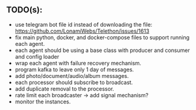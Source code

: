 ## TODO(s):
- use telegram bot file id instead of downloading the file: https://github.com/LonamiWebs/Telethon/issues/1613
- fix main python, docker, and docker-compose files to support running each agent.
- each agent should be using a base class with producer and consumer and config loader
- wrap each agent with failure recovery mechanism.
- program kafka to leave only 1 day of messages.
- add photo/document/audio/album messages.
- each processor should subscribe to broadcast.
- add duplicate removal to the processor.
- rate limit each broadcaster -> add signal mechanism?
- monitor the instances. 

<!-- ## To run:
docker compose up --build --abort-on-container-exit
Or (without kafka)
docker build -t yasharnews .
docker run yasharnews 
-->



